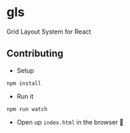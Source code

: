 # gls
Grid Layout System for React


## Contributing
* Setup
```
npm install
```
* Run it
```
npm run watch
```
* Open up `index.html` in the browser :rose:
